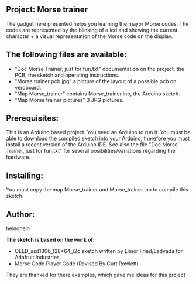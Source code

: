 ## **Project: Morse trainer**


The gadget here presented helps you learning the mayor Morse codes. The codes are represented by 
the blinking of a led and showing the current character + a visual representation of the Morse code
on the display.

## **The following files are available:**

- "Doc Morse Trainer, just for fun.txt"		documentation on the project, the PCB, the sketch and
										operating instructions.
- "Morse trainer pcb.jpg"					a picture of the layout of a possible pcb on veroboard.
- "Map Morse_trainer"						contains Morse_trainer.ino, the Arduino sketch.
- "Map Morse trainer pictures"				3 JPG pictures.

## **Prerequisites:**

This is an Arduino based project. You need an Arduino to run it.
You must be able to download the compiled sketch into your Arduino, therefore
you must install a recent version of the Arduino IDE.
See also the file "Doc Morse Trainer, just for fun.txt" for several posibilities/variations regarding the hardware.

## **Installing:**

You must copy the map Morse_trainer and Morse_trainer.ino to compile this sketch.

## **Author:**

heinohein

**The sketch is based on the work of:**

- OLED_ssd1306_128*64_i2c sketch written by Limor Fried/Ladyada  for Adafruit Industries.  
- Morse Code Player Code (Revised By Curt Rowlett)

They are thanked for there examples, which gave me ideas for this project